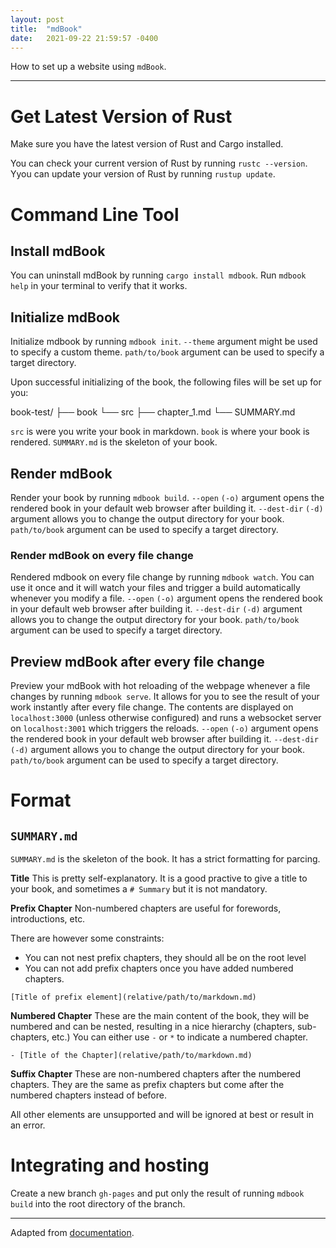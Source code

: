 ```yaml
---
layout: post
title:  "mdBook"
date:   2021-09-22 21:59:57 -0400
---
```


How to set up a website using `mdBook`.

---

# Get Latest Version of Rust

Make sure you have the latest version of Rust and Cargo installed. 

You can check your current version of Rust by running `rustc --version`.
Yyou can update your version of Rust by running `rustup update`.

# Command Line Tool

## Install mdBook 

You can uninstall mdBook by running `cargo install mdbook`.
Run `mdbook help` in your terminal to verify that it works. 

## Initialize mdBook

Initialize mdbook by running `mdbook init`.
`--theme` argument might be used to specify a custom theme.
`path/to/book` argument can be used to specify a target directory.

Upon successful initializing of the book, the following files will be set up for you:

book-test/
├── book 
└── src 
    ├── chapter_1.md
    └── SUMMARY.md

`src` is were you write your book in markdown. 
`book` is where your book is rendered. 
`SUMMARY.md` is the skeleton of your book.


## Render mdBook 

Render your book by running `mdbook build`.
`--open` `(-o)` argument opens the rendered book in your default web browser after building it.
`--dest-dir` `(-d)` argument allows you to change the output directory for your book.
`path/to/book` argument can be used to specify a target directory.

### Render mdBook on every file change

Rendered mdbook on every file change by running `mdbook watch`.
You can use it once and it will watch your files and trigger a build automatically whenever you modify a file.
`--open` `(-o)` argument opens the rendered book in your default web browser after building it.
`--dest-dir` `(-d)` argument allows you to change the output directory for your book.
`path/to/book` argument can be used to specify a target directory.

## Preview mdBook after every file change

Preview your mdBook with hot reloading of the webpage whenever a file changes by running `mdbook serve`. 
It allows for you to see the result of your work instantly after every file change.
The contents are displayed on `localhost:3000` (unless otherwise configured) and runs a websocket server on `localhost:3001` which triggers the reloads.
`--open` `(-o)` argument opens the rendered book in your default web browser after building it.
`--dest-dir` `(-d)` argument allows you to change the output directory for your book.
`path/to/book` argument can be used to specify a target directory.

# Format

## `SUMMARY.md`

`SUMMARY.md` is the skeleton of the book. It has a strict formatting for parcing.

**Title** This is pretty self-explanatory. It is a good practive to give a title to your book, and sometimes a `# Summary` but it is not mandatory.

**Prefix Chapter** Non-numbered chapters are useful for forewords, introductions, etc. 

There are however some constraints:
* You can not nest prefix chapters, they should all be on the root level
* You can not add prefix chapters once you have added numbered chapters.

`[Title of prefix element](relative/path/to/markdown.md)`

**Numbered Chapter** These are the main content of the book, they will be numbered and can be nested, resulting in a nice hierarchy (chapters, sub-chapters, etc.)
You can either use `-` or `*` to indicate a numbered chapter.

`- [Title of the Chapter](relative/path/to/markdown.md)`

**Suffix Chapter** These are non-numbered chapters after the numbered chapters. They are the same as prefix chapters but come after the numbered chapters instead of before.


All other elements are unsupported and will be ignored at best or result in an error.

# Integrating and hosting

Create a new branch `gh-pages` and put only the result of running `mdbook build` into the root directory of the branch.

---

Adapted from [documentation](https://rust-lang.github.io/mdBook/index.html).